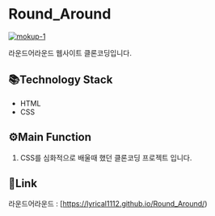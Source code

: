 # Round_Around
<a href="https://ibb.co/r6yWgBt"><img src="https://i.ibb.co/SnvL2kx/mokup-1.png" alt="mokup-1" border="0"></a>

 라운드어라운드 웹사이트 클론코딩입니다.

 ## 📚Technology Stack
* HTML
* CSS


## ⚙Main Function
1. CSS를 심화적으로 배울때 했던 클론코딩 프로젝트 입니다.

## 🔗Link
라운드어라운드 : [https://lyrical1112.github.io/Round_Around/)
